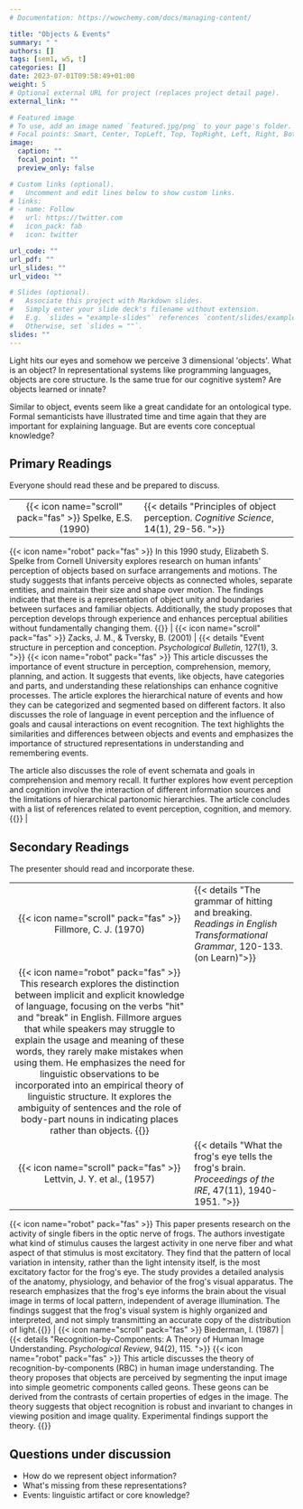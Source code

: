 ```yaml
---
# Documentation: https://wowchemy.com/docs/managing-content/

title: "Objects & Events"
summary: " "
authors: []
tags: [sem1, w5, t]
categories: []
date: 2023-07-01T09:58:49+01:00
weight: 5
# Optional external URL for project (replaces project detail page).
external_link: ""

# Featured image
# To use, add an image named `featured.jpg/png` to your page's folder.
# Focal points: Smart, Center, TopLeft, Top, TopRight, Left, Right, BottomLeft, Bottom, BottomRight.
image:
  caption: ""
  focal_point: ""
  preview_only: false

# Custom links (optional).
#   Uncomment and edit lines below to show custom links.
# links:
# - name: Follow
#   url: https://twitter.com
#   icon_pack: fab
#   icon: twitter

url_code: ""
url_pdf: ""
url_slides: ""
url_video: ""

# Slides (optional).
#   Associate this project with Markdown slides.
#   Simply enter your slide deck's filename without extension.
#   E.g. `slides = "example-slides"` references `content/slides/example-slides.md`.
#   Otherwise, set `slides = ""`.
slides: ""
---
```


Light hits our eyes  and somehow we perceive 3 dimensional 'objects'. 
What is an object? 
In representational systems like programming languages, objects are core structure. 
Is the same true for our cognitive system? Are objects learned or innate?

Similar to object, events seem like a great candidate for an ontological type. Formal semanticists have illustrated time and time again that they are important for explaining language. But are events core conceptual knowledge?

## Primary Readings

Everyone should read these and be prepared to discuss.

|  |  |
|:----:|:-----|
| {{< icon name="scroll" pack="fas" >}} Spelke, E.S. (1990) | {{< details "Principles of object perception. *Cognitive Science*, 14(1), 29-56. ">}}
{{< icon name="robot" pack="fas" >}} In this 1990 study, Elizabeth S. Spelke from Cornell University explores research on human infants' perception of objects based on surface arrangements and motions. The study suggests that infants perceive objects as connected wholes, separate entities, and maintain their size and shape over motion. The findings indicate that there is a representation of object unity and boundaries between surfaces and familiar objects. Additionally, the study proposes that perception develops through experience and enhances perceptual abilities without fundamentally changing them. {{</details>}}
| {{< icon name="scroll" pack="fas" >}} Zacks, J. M., & Tversky, B. (2001) | {{< details "Event structure in perception and conception. *Psychological Bulletin*, 127(1), 3. ">}}
{{< icon name="robot" pack="fas" >}} This article discusses the importance of event structure in perception, comprehension, memory, planning, and action. It suggests that events, like objects, have categories and parts, and understanding these relationships can enhance cognitive processes. The article explores the hierarchical nature of events and how they can be categorized and segmented based on different factors. It also discusses the role of language in event perception and the influence of goals and causal interactions on event recognition. The text highlights the similarities and differences between objects and events and emphasizes the importance of structured representations in understanding and remembering events.

The article also discusses the role of event schemata and goals in comprehension and memory recall. It further explores how event perception and cognition involve the interaction of different information sources and the limitations of hierarchical partonomic hierarchies. The article concludes with a list of references related to event perception, cognition, and memory.{{</details>}} |

## Secondary Readings

The presenter should read and incorporate these.

|  |  |
|:----:|:-----|
| {{< icon name="scroll" pack="fas" >}} Fillmore, C. J. (1970) | {{< details "The grammar of hitting and breaking. *Readings in English Transformational Grammar*, 120-133. (on Learn)">}}
{{< icon name="robot" pack="fas" >}} This research explores the distinction between implicit and explicit knowledge of language, focusing on the verbs "hit" and "break" in English. Fillmore argues that while speakers may struggle to explain the usage and meaning of these words, they rarely make mistakes when using them. He emphasizes the need for linguistic observations to be incorporated into an empirical theory of linguistic structure. It explores the ambiguity of sentences and the role of body-part nouns in indicating places rather than objects. {{</details>}} |
| {{< icon name="scroll" pack="fas" >}} Lettvin, J. Y. et al., (1957) | {{< details "What the frog's eye tells the frog's brain. *Proceedings of the IRE*, 47(11), 1940-1951. ">}}
{{< icon name="robot" pack="fas" >}}  This paper presents research on the activity of single fibers in the optic nerve of frogs. The authors investigate what kind of stimulus causes the largest activity in one nerve fiber and what aspect of that stimulus is most excitatory. They find that the pattern of local variation in intensity, rather than the light intensity itself, is the most excitatory factor for the frog's eye. The study provides a detailed analysis of the anatomy, physiology, and behavior of the frog's visual apparatus. The research emphasizes that the frog's eye informs the brain about the visual image in terms of local pattern, independent of average illumination. The findings suggest that the frog's visual system is highly organized and interpreted, and not simply transmitting an accurate copy of the distribution of light.{{</details>}}
| {{< icon name="scroll" pack="fas" >}} Biederman, I. (1987) | {{< details "Recognition-by-Components: A Theory of Human Image Understanding. *Psychological Review*, 94(2), 115. ">}}
{{< icon name="robot" pack="fas" >}} This article discusses the theory of recognition-by-components (RBC) in human image understanding. The theory proposes that objects are perceived by segmenting the input image into simple geometric components called geons. These geons can be derived from the contrasts of certain properties of edges in the image. The theory suggests that object recognition is robust and invariant to changes in viewing position and image quality. Experimental findings support the theory.
{{</details>}}
<!-- | {{< icon name="scroll" pack="fas" >}} Cavanaugh, P. (2011) | {{< details "Visual cognition. *Vision Research*, 51(13), 1538-1551.">}}
{{< icon name="robot" pack="fas" >}} This article discusses various aspects of visual cognition, including visual executive functions, attention, object recognition, motion perception, and the role of shadows in perception. The authors highlight the need for further research in these areas to better understand the mechanisms underlying visual cognition and its interaction with other cognitive processes. {{</details>}}  | -->

## Questions under discussion

- How do we represent object information?
- What's missing from these representations?
- Events: linguistic artifact or core knowledge?




